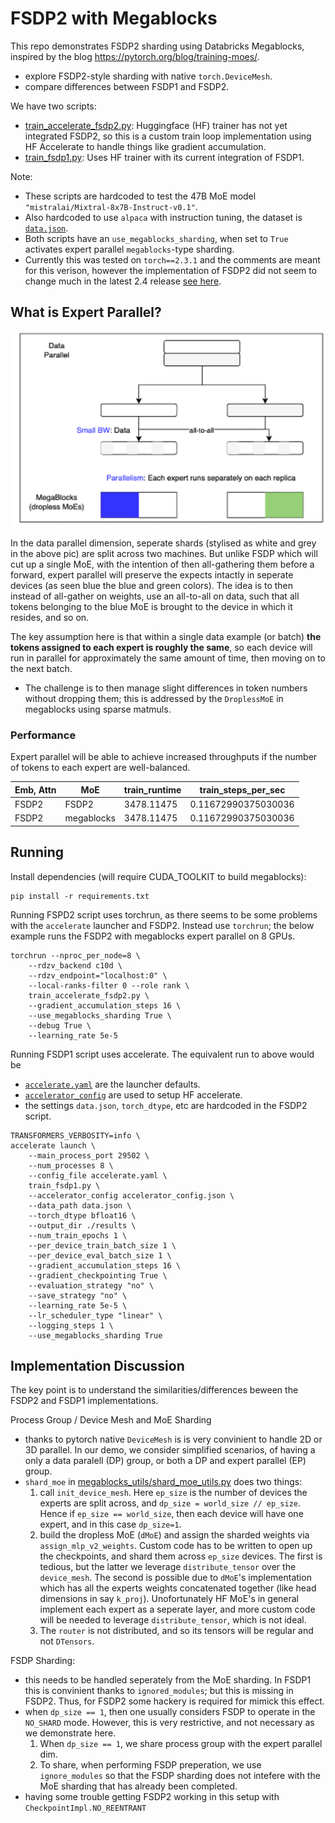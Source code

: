 # FSDP2 with Megablocks

This repo demonstrates FSDP2 sharding using Databricks Megablocks, inspired by the blog https://pytorch.org/blog/training-moes/.
- explore FSDP2-style sharding with native `torch.DeviceMesh`.
- compare differences between FSDP1 and FSDP2.

We have two scripts:
- [train_accelerate_fsdp2.py](./train_accelerate_fsdp2.py): Huggingface (HF) trainer has not yet integrated FSDP2, so this is a custom train loop implementation using HF Accelerate to handle things like gradient accumulation.
- [train_fsdp1.py](./train_fsdp1.py): Uses HF trainer with its current integration of FSDP1.

Note:
- These scripts are hardcoded to test the 47B MoE model `"mistralai/Mixtral-8x7B-Instruct-v0.1"`.
- Also hardcoded to use `alpaca` with instruction tuning, the dataset is [`data.json`](./data.json).
- Both scripts have an `use_megablocks_sharding`, when set to `True` activates expert parallel `megablocks`-type sharding.
- Currently this was tested on `torch==2.3.1` and the comments are meant for this verison, however the implementation of FSDP2 did not seem to change much in the latest 2.4 release [see here](https://github.com/pytorch/pytorch/blob/main/torch/distributed/fsdp/fully_sharded_data_parallel.py).

## What is Expert Parallel?

![Preview1](./imgs/expert-parallel.png)

In the data parallel dimension, seperate shards (stylised as white and grey in the above pic) are split across two machines. But unlike FSDP which will cut up a single MoE, with the intention of then all-gathering them before a forward, expert parallel will preserve the expects intactly in seperate devices (as seen blue the blue and green colors). The idea is to then instead of all-gather on weights, use an all-to-all on data, such that all tokens belonging to the blue MoE is brought to the device in which it resides, and so on. 

The key assumption here is that within a single data example (or batch) **the tokens assigned to each expert is roughly the same**, so each device will run in parallel for approximately the same amount of time, then moving on to the next batch. 
- The challenge is to then manage slight differences in token numbers without dropping them; this is addressed by the `DroplessMoE` in megablocks using sparse matmuls.

### Performance

Expert parallel will be able to achieve increased throughputs if the number of tokens to each expert are well-balanced.


Emb, Attn | MoE | train_runtime | train_steps_per_sec
--|--|--|--
FSDP2 | FSDP2 | 3478.11475 | 0.11672990375030036
FSDP2 | megablocks | 3478.11475 | 0.11672990375030036



## Running

Install dependencies (will require CUDA_TOOLKIT to build megablocks):
```
pip install -r requirements.txt
```

Running FSPD2 script uses torchrun, as there seems to be some problems with the `accelerate` launcher and FSDP2. Instead use `torchrun`; the below example runs the FSDP2 with megablocks expert parallel on 8 GPUs.
```
torchrun --nproc_per_node=8 \
	--rdzv_backend c10d \
	--rdzv_endpoint="localhost:0" \
	--local-ranks-filter 0 --role rank \
	train_accelerate_fsdp2.py \
	--gradient_accumulation_steps 16 \
	--use_megablocks_sharding True \
	--debug True \
	--learning_rate 5e-5
```

Running FSDP1 script uses accelerate. The equivalent run to above would be 
- [`accelerate.yaml`](./accelerate.yaml) are the launcher defaults.
- [`accelerator_config`](./accelerator_config.json) are used to setup HF accelerate.
- the settings `data.json`, `torch_dtype`, etc are hardcoded in the FSDP2 script.
```
TRANSFORMERS_VERBOSITY=info \
accelerate launch \
    --main_process_port 29502 \
    --num_processes 8 \
    --config_file accelerate.yaml \
	train_fsdp1.py \
    --accelerator_config accelerator_config.json \
    --data_path data.json \
    --torch_dtype bfloat16 \
    --output_dir ./results \
    --num_train_epochs 1 \
    --per_device_train_batch_size 1 \
    --per_device_eval_batch_size 1 \
    --gradient_accumulation_steps 16 \
    --gradient_checkpointing True \
    --evaluation_strategy "no" \
    --save_strategy "no" \
    --learning_rate 5e-5 \
    --lr_scheduler_type "linear" \
    --logging_steps 1 \
	--use_megablocks_sharding True
```

## Implementation Discussion

The key point is to understand the similarities/differences beween the FSDP2 and FSDP1 implementations. 

Process Group / Device Mesh and MoE Sharding
- thanks to pytorch native `DeviceMesh` is is very convinient to handle 2D or 3D parallel. In our demo, we consider simplified scenarios, of having a only a data paralell (DP) group, or both a DP and expert parallel (EP) group. 
- `shard_moe` in [megablocks_utils/shard_moe_utils.py](./megablocks_utils/shard_moe_utils.py) does two things:
    1. call `init_device_mesh`. Here `ep_size` is the number of devices the experts are split across, and `dp_size = world_size // ep_size`. Hence if `ep_size == world_size`, then each device will have one expert, and in this case `dp_size=1`. 
    2. build the dropless MoE (`dMoE`) and assign the sharded weights via `assign_mlp_v2_weights`. Custom code has to be written to open up the checkpoints, and shard them across `ep_size` devices. The first is tedious, but the latter we leverage `distribute_tensor` over the `device_mesh`. The second is possible due to `dMoE`'s implementation which has all the experts weights concatenated together (like head dimensions in say `k_proj`). Unofortunately HF MoE's in general implement each expert as a seperate layer, and more custom code will be needed to leverage `distribute_tensor`, which is not ideal.
    3. The `router` is not distributed, and so its tensors will be regular and not `DTensors`.

FSDP Sharding:
- this needs to be handled seperately from the MoE sharding. In FSDP1 this is convinient thanks to `ignored_modules`; but this is missing in FSDP2. Thus, for FSDP2 some hackery is required for mimick this effect.
- when `dp_size == 1`, then one usually considers FSDP to operate in the `NO_SHARD` mode. However, this is very restrictive, and not necessary as we demonstrate here. 
    1. When `dp_size == 1`, we share process group with the expert parallel dim.
    1. To share, when performing FSDP preperation, we use `ignore_modules` so that the FSDP sharding does not intefere with the MoE sharding that has already been completed.
- having some trouble getting FSDP2 working in this setup with `CheckpointImpl.NO_REENTRANT`

